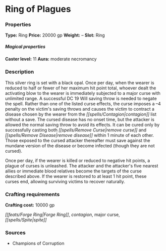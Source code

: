 ﻿---
Title: "Ring of Plagues"
Type: "Ring"
Price: "20000 gp"
Weight: "–"
Slot: "Ring"
Caster level: "11"
Aura: "moderate necromancy"
Description: |
  "This silver ring is set with a black opal. Once per day, when the wearer is reduced to half or fewer of her maximum hit point total, whoever dealt the activating blow to the wearer is immediately subjected to a _major curse_ with unlimited range. A successful DC 19 Will saving throw is needed to negate the spell. Rather than one of the listed curse effects, the curse imposes a –4 penalty on the victim's saving throws and causes the victim to contract a disease chosen by the wearer from the contagion list without a save. The cursed disease has no onset time, but the attacker is allowed the normal saving throw to avoid its effects. It can be cured only by successfully casting both _remove curse_ and _remove disease_ within 1 minute of each other. Those exposed to the cursed attacker thereafter must save against the mundane version of the disease or become infected (though they are not cursed).
  Once per day, if the wearer is killed or reduced to negative hit points, a plague of curses is unleashed. The attacker and the attacker's five nearest allies or immediate blood relatives become the targets of the curse described above. If the wearer is restored to at least 1 hit point, these curses end, allowing surviving victims to recover naturally."
Crafting cost: "10000 gp"
Sources: "['Champions of Corruption']"
---

# Ring of Plagues

### Properties

**Type:** Ring **Price:** 20000 gp **Weight:** – **Slot:** Ring

##### Magical properties

**Caster level:** 11 **Aura:** moderate necromancy

### Description

This silver ring is set with a black opal. Once per day, when the wearer is reduced to half or fewer of her maximum hit point total, whoever dealt the activating blow to the wearer is immediately subjected to a major curse with unlimited range. A successful DC 19 Will saving throw is needed to negate the spell. Rather than one of the listed curse effects, the curse imposes a –4 penalty on the victim's saving throws and causes the victim to contract a disease chosen by the wearer from the _[[spells/Contagion|contagion]]_ list without a save. The cursed disease has no onset time, but the attacker is allowed the normal saving throw to avoid its effects. It can be cured only by successfully casting both _[[spells/Remove Curse|remove curse]]_ and _[[spells/Remove Disease|remove disease]]_ within 1 minute of each other. Those exposed to the cursed attacker thereafter must save against the mundane version of the disease or become infected (though they are not cursed).

Once per day, if the wearer is killed or reduced to negative hit points, a plague of curses is unleashed. The attacker and the attacker's five nearest allies or immediate blood relatives become the targets of the curse described above. If the wearer is restored to at least 1 hit point, these curses end, allowing surviving victims to recover naturally.

### Crafting requirements

**Crafting cost:** 10000 gp

_[[feats/Forge Ring|Forge Ring]]_, _contagion_, major curse, _[[spells/Spite|spite]]_

### Sources

* Champions of Corruption
